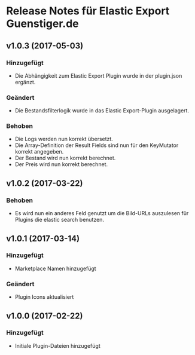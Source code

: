 # Release Notes für Elastic Export Guenstiger.de

## v1.0.3 (2017-05-03)

### Hinzugefügt
- Die Abhängigkeit zum Elastic Export Plugin wurde in der plugin.json ergänzt.

### Geändert
- Die Bestandsfilterlogik wurde in das Elastic Export-Plugin ausgelagert.

### Behoben
- Die Logs werden nun korrekt übersetzt.
- Die Array-Definition der Result Fields sind nun für den KeyMutator korrekt angegeben.
- Der Bestand wird nun korrekt berechnet.
- Der Preis wird nun korrekt berechnet.

## v1.0.2 (2017-03-22)

### Behoben
- Es wird nun ein anderes Feld genutzt um die Bild-URLs auszulesen für Plugins die elastic search benutzen.

## v1.0.1 (2017-03-14)

### Hinzugefügt
- Marketplace Namen hinzugefügt

### Geändert
- Plugin Icons aktualisiert

## v1.0.0 (2017-02-22)

### Hinzugefügt
- Initiale Plugin-Dateien hinzugefügt